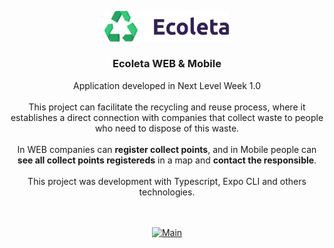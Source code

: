 <p align="center">
  <a href="https://github.com/gmass0n/ecoleta">
    <img src="./.github/ecoleta.png" alt="Ecoleta" width="200">
  </a>
  <h3 align="center">Ecoleta WEB & Mobile</h3>
  <p align="center">
  Application developed in Next Level Week 1.0
  <br />
  <br />
  This project can facilitate the recycling and reuse process, where it establishes a direct connection with companies that collect waste to people who need to dispose of this waste.
  <br />
  <br />
  In WEB companies can <strong>register collect points</strong>, and in Mobile people can <strong>see all collect points registereds</strong> in a map and <strong>contact the responsible</strong>.
  <br />
  <br />
  This project was development with Typescript, Expo CLI and others technologies.
  <br />
  <br />
  <br />
 <p align="center">
  <a href="https://github.com/gmass0n/ecoleta">
    <img src="./.github/web-mobile.jpeg" alt="Main" height="350">
  </a>
  </p>
